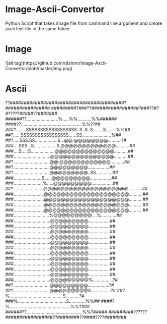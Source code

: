 # Image-Ascii-Convertor
Python Script that takes image file from cammand line argument and create ascii text file in the same folder.


<h1>Image</h1>
![alt tag](https://github.com/rjtshrm/Image-Ascii-Convertor/blob/master/img.png)

<h1>Ascii</h1>


??#########################################?################
#########?###??#################?###??#?#?????#####??#######
######??.........................%.....%%...........%%######
####??................................................%%??##
###?........SSSSSSSSSSSSSSSSSS..S..S..S........S........%%##
##?......SSSSSSSSSSSSSSSSS......SS.......................%##
##?.....SSS.SS..................S...@@:@@@@@@@@...........?#
###....SSS...S..................S.@@@@@@@@@@@@@...........##
###....S.....S...................@@@@@@@@@@@@@@...........##
###.............................@@@@@@@@@@@@@@@...........##
##?.............................@@:@@@@@@@@@@@@...........##
##?.............................@@@@@@@@@.................##
##?.............................@@@@@@@@@..SS.............##
###......................S......@@@@@@@@@.................##
###.......................%.....@@@@@@@@@.................##
##?........................@@@@@@@@@@@@@@@@@@@@...........##
###........................@@@@@@@@@@@@@@@@@@@@...........##
###........................@@@@@@@@@@@@@@@@@@@@...........##
###........................@@@@@@@@@@@@@@@@@@@@...........##
###........................@@@@@@@@@@@@@@@@@@@@...........##
###............................%@@@@@@@@@....%............##
###.............................@@@@@@@@@.................##
###.............................@@@@@@@@@.................##
###.............................@@@@@@@@@.................##
###.............................@@@@@@@@@.................##
###.............................@@@@@@@@@.................##
###.............................@@@@@@@@@.................##
###.............................@@@@@@@@@.................##
###.............................@@@@@@@@@.................##
###.............................@@@@@@@@@.................##
###.............................@@@@@@@@@.................##
###.............................@@@@@@@@@.................##
###.............................@@@@@@@@@%................?#
##?.............................@@@@@@@@@.................?#
##?.............................@@@@@@@@@S................?#
##?%..........................................S...........?#
###%......................................S.............%%##
####?%................................................%%?###
######??............................................%%?#####
#########??????#################??########??####????########
